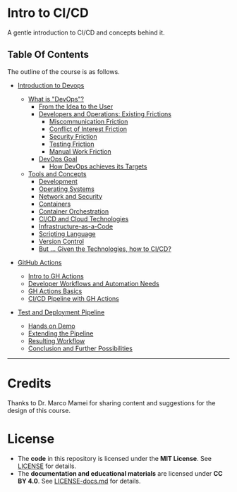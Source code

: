 # Intro to CI/CD
 A gentle introduction to CI/CD and concepts behind it.

<!-- TODO: Aggiorna TOC con nuove sezioni -->
## Table Of Contents
The outline of the course is as follows. 
- [Introduction to Devops](sections/01_intro.md)
    - [What is "DevOps"?](sections/01_intro.md#what-is-devops)
        - [From the Idea to the User](sections/01_intro.md#from-the-idea-to-the-user)
        - [Developers and Operations: Existing Frictions](sections/01_intro.md#developers-and-operations-existing-frictions)
            - [Miscommunication Friction](sections/01_intro.md#miscommunication-friction)
            - [Conflict of Interest Friction](sections/01_intro.md#conflict-of-interest-friction)
            - [Security Friction](sections/01_intro.md#security-friction)
            - [Testing Friction](sections/01_intro.md#testing-friction)
            - [Manual Work Friction](sections/01_intro.md#manual-work-friction)
        - [DevOps Goal](sections/01_intro.md#devops-goal)
            - [How DevOps achieves its Targets](sections/01_intro.md#how-devops-achieves-its-targets)
    - [Tools and Concepts](sections/01_intro.md#tools-and-concepts-to-learn-as-a-devops-engineer)
        - [Development](sections/01_intro.md#development)
        - [Operating Systems](sections/01_intro.md#operating-systems)
        - [Network and Security](sections/01_intro.md#network-and-security)
        - [Containers](sections/01_intro.md#containers)
        - [Container Orchestration](sections/01_intro.md#container-orchestration)
        - [CI/CD and Cloud Technologies](sections/01_intro.md#cicd-and-cloud-technologies)
        - [Infrastructure-as-a-Code](sections/01_intro.md#infrastructure-as-a-code)
        - [Scripting Language](sections/01_intro.md#scripting-language)
        - [Version Control](sections/01_intro.md#version-control)
        - [But ... Given the Technologies, how to CI/CD?](sections/01_intro.md#but--given-the-technologies-how-to-cicd)
        

- [GitHub Actions](sections/02_gh-actions.md)
    - [Intro to GH Actions](sections/02_gh-actions.md#introduction-to-github-actions)
    - [Developer Workflows and Automation Needs](sections/02_gh-actions.md#developer-workflows-and-automation-needs)
    - [GH Actions Basics](sections/02_gh-actions.md#github-actions-basics)
    - [CI/CD Pipeline with GH Actions](sections/02_gh-actions.md#cicd-pipeline-with-github-actions)

- [Test and Deployment Pipeline](sections/03_test-and-deployment.md)
    - [Hands on Demo](sections/03_test-and-deployment.md#hands-on-demo-configuring-a-ci-pipeline-for-a-java-gradle-project)
    - [Extending the Pipeline](sections/03_test-and-deployment.md#extending-the-ci-pipeline-some-additional-steps-building-and-pushing-the-docker-image)
    - [Resulting Workflow](sections/03_test-and-deployment.md#resulting-workflow)
    - [Conclusion and Further Possibilities](sections/03_test-and-deployment.md#conclusions-and-further-possibilities)

---

 # Credits
Thanks to Dr. Marco Mamei for sharing content and suggestions for the design of this course.

# License  
- The **code** in this repository is licensed under the **MIT License**. See [LICENSE](LICENSE) for details.  
- The **documentation and educational materials** are licensed under **CC BY 4.0**. See [LICENSE-docs.md](LICENSE-docs.md) for details.  